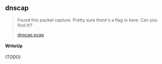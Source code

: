 ## dnscap

> Found this packet capture. Pretty sure there's a flag in here. Can you find it!?
> 
>    [dnscap.pcap](./lib/dnscap.pcap) 

#### WriteUp

(TODO)